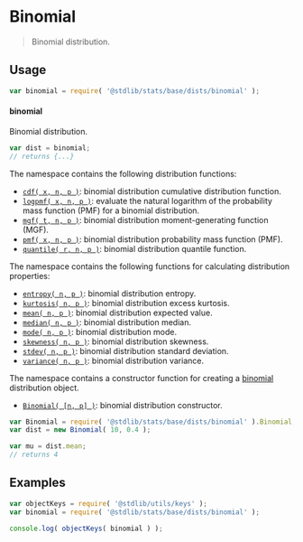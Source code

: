 <!--

@license Apache-2.0

Copyright (c) 2018 The Stdlib Authors.

Licensed under the Apache License, Version 2.0 (the "License");
you may not use this file except in compliance with the License.
You may obtain a copy of the License at

   http://www.apache.org/licenses/LICENSE-2.0

Unless required by applicable law or agreed to in writing, software
distributed under the License is distributed on an "AS IS" BASIS,
WITHOUT WARRANTIES OR CONDITIONS OF ANY KIND, either express or implied.
See the License for the specific language governing permissions and
limitations under the License.

-->

# Binomial

> Binomial distribution.

<section class="usage">

## Usage

```javascript
var binomial = require( '@stdlib/stats/base/dists/binomial' );
```

#### binomial

Binomial distribution.

```javascript
var dist = binomial;
// returns {...}
```

The namespace contains the following distribution functions:

<!-- <toc pattern="*+(cdf|pmf|mgf|quantile)*"> -->

<div class="namespace-toc">

-   <span class="signature">[`cdf( x, n, p )`][@stdlib/stats/base/dists/binomial/cdf]</span><span class="delimiter">: </span><span class="description">binomial distribution cumulative distribution function.</span>
-   <span class="signature">[`logpmf( x, n, p )`][@stdlib/stats/base/dists/binomial/logpmf]</span><span class="delimiter">: </span><span class="description">evaluate the natural logarithm of the probability mass function (PMF) for a binomial distribution.</span>
-   <span class="signature">[`mgf( t, n, p )`][@stdlib/stats/base/dists/binomial/mgf]</span><span class="delimiter">: </span><span class="description">binomial distribution moment-generating function (MGF).</span>
-   <span class="signature">[`pmf( x, n, p )`][@stdlib/stats/base/dists/binomial/pmf]</span><span class="delimiter">: </span><span class="description">binomial distribution probability mass function (PMF).</span>
-   <span class="signature">[`quantile( r, n, p )`][@stdlib/stats/base/dists/binomial/quantile]</span><span class="delimiter">: </span><span class="description">binomial distribution quantile function.</span>

</div>

<!-- </toc> -->

The namespace contains the following functions for calculating distribution properties:

<!-- <toc pattern="*+(entropy|kurtosis|mean|median|mode|skewness|stdev|variance)*"> -->

<div class="namespace-toc">

-   <span class="signature">[`entropy( n, p )`][@stdlib/stats/base/dists/binomial/entropy]</span><span class="delimiter">: </span><span class="description">binomial distribution entropy.</span>
-   <span class="signature">[`kurtosis( n, p )`][@stdlib/stats/base/dists/binomial/kurtosis]</span><span class="delimiter">: </span><span class="description">binomial distribution excess kurtosis.</span>
-   <span class="signature">[`mean( n, p )`][@stdlib/stats/base/dists/binomial/mean]</span><span class="delimiter">: </span><span class="description">binomial distribution expected value.</span>
-   <span class="signature">[`median( n, p )`][@stdlib/stats/base/dists/binomial/median]</span><span class="delimiter">: </span><span class="description">binomial distribution median.</span>
-   <span class="signature">[`mode( n, p )`][@stdlib/stats/base/dists/binomial/mode]</span><span class="delimiter">: </span><span class="description">binomial distribution mode.</span>
-   <span class="signature">[`skewness( n, p )`][@stdlib/stats/base/dists/binomial/skewness]</span><span class="delimiter">: </span><span class="description">binomial distribution skewness.</span>
-   <span class="signature">[`stdev( n, p )`][@stdlib/stats/base/dists/binomial/stdev]</span><span class="delimiter">: </span><span class="description">binomial distribution standard deviation.</span>
-   <span class="signature">[`variance( n, p )`][@stdlib/stats/base/dists/binomial/variance]</span><span class="delimiter">: </span><span class="description">binomial distribution variance.</span>

</div>

<!-- </toc> -->

The namespace contains a constructor function for creating a [binomial][binomial-distribution] distribution object.

<!-- <toc pattern="*ctor*"> -->

<div class="namespace-toc">

-   <span class="signature">[`Binomial( [n, p] )`][@stdlib/stats/base/dists/binomial/ctor]</span><span class="delimiter">: </span><span class="description">binomial distribution constructor.</span>

</div>

<!-- </toc> -->

```javascript
var Binomial = require( '@stdlib/stats/base/dists/binomial' ).Binomial;
var dist = new Binomial( 10, 0.4 );

var mu = dist.mean;
// returns 4
```

</section>

<!-- /.usage -->

<section class="examples">

## Examples

<!-- TODO: better examples -->

<!-- eslint no-undef: "error" -->

```javascript
var objectKeys = require( '@stdlib/utils/keys' );
var binomial = require( '@stdlib/stats/base/dists/binomial' );

console.log( objectKeys( binomial ) );
```

</section>

<!-- /.examples -->

<section class="links">

[binomial-distribution]: https://en.wikipedia.org/wiki/Binomial_distribution

<!-- <toc-links> -->

[@stdlib/stats/base/dists/binomial/ctor]: https://github.com/stdlib-js/stdlib/tree/develop/lib/node_modules/%40stdlib/stats/base/dists/binomial/ctor

[@stdlib/stats/base/dists/binomial/entropy]: https://github.com/stdlib-js/stdlib/tree/develop/lib/node_modules/%40stdlib/stats/base/dists/binomial/entropy

[@stdlib/stats/base/dists/binomial/kurtosis]: https://github.com/stdlib-js/stdlib/tree/develop/lib/node_modules/%40stdlib/stats/base/dists/binomial/kurtosis

[@stdlib/stats/base/dists/binomial/mean]: https://github.com/stdlib-js/stdlib/tree/develop/lib/node_modules/%40stdlib/stats/base/dists/binomial/mean

[@stdlib/stats/base/dists/binomial/median]: https://github.com/stdlib-js/stdlib/tree/develop/lib/node_modules/%40stdlib/stats/base/dists/binomial/median

[@stdlib/stats/base/dists/binomial/mode]: https://github.com/stdlib-js/stdlib/tree/develop/lib/node_modules/%40stdlib/stats/base/dists/binomial/mode

[@stdlib/stats/base/dists/binomial/skewness]: https://github.com/stdlib-js/stdlib/tree/develop/lib/node_modules/%40stdlib/stats/base/dists/binomial/skewness

[@stdlib/stats/base/dists/binomial/stdev]: https://github.com/stdlib-js/stdlib/tree/develop/lib/node_modules/%40stdlib/stats/base/dists/binomial/stdev

[@stdlib/stats/base/dists/binomial/variance]: https://github.com/stdlib-js/stdlib/tree/develop/lib/node_modules/%40stdlib/stats/base/dists/binomial/variance

[@stdlib/stats/base/dists/binomial/cdf]: https://github.com/stdlib-js/stdlib/tree/develop/lib/node_modules/%40stdlib/stats/base/dists/binomial/cdf

[@stdlib/stats/base/dists/binomial/logpmf]: https://github.com/stdlib-js/stdlib/tree/develop/lib/node_modules/%40stdlib/stats/base/dists/binomial/logpmf

[@stdlib/stats/base/dists/binomial/mgf]: https://github.com/stdlib-js/stdlib/tree/develop/lib/node_modules/%40stdlib/stats/base/dists/binomial/mgf

[@stdlib/stats/base/dists/binomial/pmf]: https://github.com/stdlib-js/stdlib/tree/develop/lib/node_modules/%40stdlib/stats/base/dists/binomial/pmf

[@stdlib/stats/base/dists/binomial/quantile]: https://github.com/stdlib-js/stdlib/tree/develop/lib/node_modules/%40stdlib/stats/base/dists/binomial/quantile

<!-- </toc-links> -->

</section>

<!-- /.links -->
